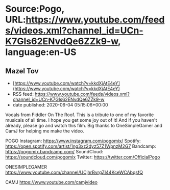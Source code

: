 # Source:Pogo, URL:https://www.youtube.com/feeds/videos.xml?channel_id=UCn-K7GIs62ENvdQe6ZZk9-w, language:en-US

## Mazel Tov
 - [https://www.youtube.com/watch?v=kkdXjAtE4eY](https://www.youtube.com/watch?v=kkdXjAtE4eY)
 - RSS feed: https://www.youtube.com/feeds/videos.xml?channel_id=UCn-K7GIs62ENvdQe6ZZk9-w
 - date published: 2020-06-04 05:15:06+00:00

Vocals from Fiddler On The Roof. This is a tribute to one of my favorite musicals of all time. I hope you get some joy out of it! And if you haven't already, please go and watch this film. Big thanks to OneSimpleGamer and CamJ for helping me make the video.

POGO
Instagram: https://www.instagram.com/pogomix/
Spotify: https://open.spotify.com/artist/1ng3xz2dyz57Z1WpnzM2G7
Bandcamp: https://pogomix.bandcamp.com/
SoundCloud: https://soundcloud.com/pogomix
Twitter: https://twitter.com/OfficialPogo

ONESIMPLEGAMER
https://www.youtube.com/channel/UCjhrBvrgZI44KceWCAbqsfQ

CAMJ
https://www.youtube.com/camjvideo


